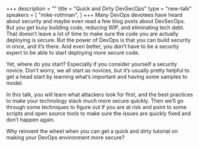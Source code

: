 +++
description = ""
title = "Quick and Dirty DevSecOps"
type = "new-talk"
speakers = [
        "mike-rothman",
]
+++
Many DevOps devotees have heard about security and maybe even read a few blog posts about DevSecOps. But you get busy building code, reducing WIP, and eliminating tech debt. That doesn’t leave a lot of time to make sure the code you are actually deploying is secure. But the power of DevOps is that you can build security in once, and it’s there. And even better, you don’t have to be a security expert to be able to start deploying more secure code.

Yet, where do you start? Especially if you consider yourself a security novice. Don’t worry, we all start as novices, but it’s usually pretty helpful to get a head start by learning what’s important and having some samples to model.

In this talk, you will learn what attackers look for first, and the best practices to make your technology stack much more secure quickly. Then we’ll go through some techniques to figure out if you are at risk and point to some scripts and open source tools to make sure the issues are quickly fixed and don’t happen again.

Why reinvent the wheel when you can get a quick and dirty tutorial on making your DevOps environment more secure?